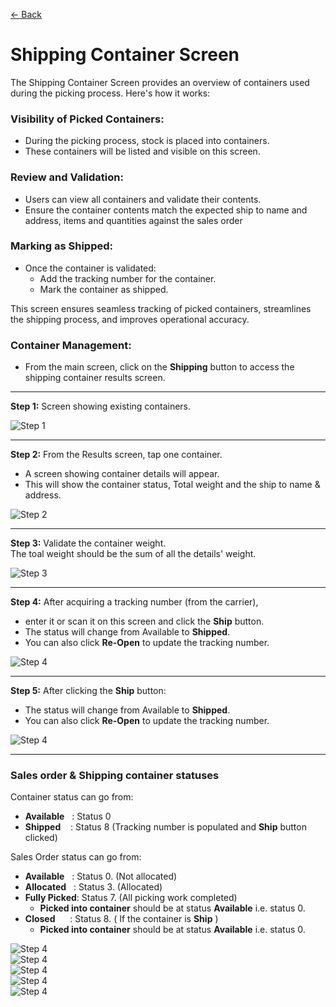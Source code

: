 [← Back](README.md)

# Shipping Container Screen  

The Shipping Container Screen provides an overview of containers used during the picking process. Here's how it works:

### Visibility of Picked Containers:  
- During the picking process, stock is placed into containers.
- These containers will be listed and visible on this screen.

### Review and Validation:  
- Users can view all containers and validate their contents.
- Ensure the container contents match the expected ship to name and address, items and quantities against the sales order

### Marking as Shipped:  
- Once the container is validated:
  - Add the tracking number for the container.
  - Mark the container as shipped.

This screen ensures seamless tracking of picked containers, streamlines the shipping process, and improves operational accuracy.

### Container Management:  
- From the main screen, click on the **Shipping** button to access the shipping container results screen.
---

**Step 1:** Screen showing existing containers.  

![Step 1](asset/shipping1.png)

---

**Step 2:** From the Results screen, tap one container.  
- A screen showing container details will appear.  
- This will show the container status, Total weight and the ship to name & address.  

![Step 2](asset/shipping2.png)

---

**Step 3:** Validate the container weight.  
The toal weight should be the sum of all the details' weight.

![Step 3](asset/shipping3.png)

---

**Step 4:** After acquiring a tracking number (from the carrier), 
- enter it or scan it on this screen and click the **Ship** button.  
- The status will change from Available to **Shipped**.  
- You can also click **Re-Open** to update the tracking number.  

![Step 4](asset/shipping4.png)

---

**Step 5:** After clicking the **Ship** button:  
- The status will change from Available to **Shipped**.  
- You can also click **Re-Open** to update the tracking number.  

![Step 4](asset/shipping5.png)

---

### Sales order & Shipping container statuses  

Container status can go from:
- **Available**&nbsp;&nbsp;&nbsp;: Status 0  
- **Shipped**&nbsp;&nbsp;&nbsp;&nbsp;: Status 8  (Tracking number is populated and **Ship** button clicked)

Sales Order status can go from:  
- **Available**&nbsp;&nbsp;&nbsp;: Status 0.    (Not allocated)
- **Allocated**&nbsp;&nbsp;&nbsp;: Status 3.    (Allocated)
- **Fully Picked**: Status 7.    (All picking work completed)
    - **Picked into container** should be at status **Available** i.e. status 0.
- **Closed**&nbsp;&nbsp;&nbsp;&nbsp;&nbsp;&nbsp;:  Status 8.   ( If the container is **Ship** )
    - **Picked into container** should be at status **Available** i.e. status 0.

![Step 4](asset/shipping6.png)  
![Step 4](asset/shipping7.png)  
![Step 4](asset/shipping8.png)  
![Step 4](asset/shipping9.png)  
![Step 4](asset/shipping10.png)  
